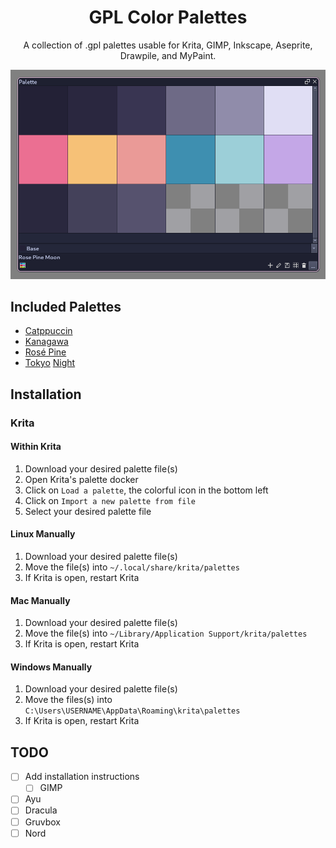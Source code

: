 <h1 align="center">GPL Color Palettes</h1>
<p align="center">A collection of .gpl palettes usable for Krita, GIMP, Inkscape, Aseprite, Drawpile, and MyPaint.</p>

![rose pine moon palette screenshot](assets/rose-pine-moon.png)

## Included Palettes

- [Catppuccin](https://catppuccin.com/)
- [Kanagawa](https://github.com/rebelot/kanagawa.nvim)
- [Rosé Pine](https://rosepinetheme.com/)
- [Tokyo](https://github.com/enkia/tokyo-night-vscode-theme) [Night](https://github.com/folke/tokyonight.nvim)

## Installation

### Krita

#### Within Krita

1. Download your desired palette file(s)
2. Open Krita's palette docker
3. Click on `Load a palette`, the colorful icon in the bottom left
4. Click on `Import a new palette from file`
5. Select your desired palette file

#### Linux Manually

1. Download your desired palette file(s)
2. Move the file(s) into `~/.local/share/krita/palettes`
3. If Krita is open, restart Krita

#### Mac Manually

1. Download your desired palette file(s)
2. Move the file(s) into `~/Library/Application Support/krita/palettes`
3. If Krita is open, restart Krita

#### Windows Manually

1. Download your desired palette file(s)
2. Move the files(s) into `C:\Users\USERNAME\AppData\Roaming\krita\palettes`
3. If Krita is open, restart Krita

## TODO

- [ ] Add installation instructions
  - [ ] GIMP
- [ ] Ayu
- [ ] Dracula
- [ ] Gruvbox
- [ ] Nord
